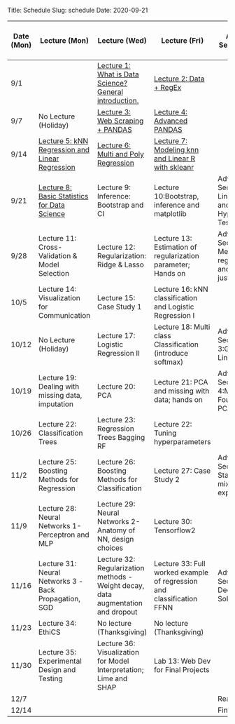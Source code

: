 Title: Schedule
Slug: schedule
Date: 2020-09-21


|Date (Mon)|Lecture (Mon)|Lecture (Wed)|Lecture (Fri)|Advanced Section (Wed)|Assignment (R:Released Wed - D:Due Wed)|
|-----|-----|-----|-----|-----|-----|
|9/1||[Lecture 1: What is Data Science?  General introduction.]({filename}/lectures/lecture01/index.md)|[Lecture 2: Data + RegEx]({filename}/lectures/lecture02/index.md)||R:HW0|
|9/7|No Lecture (Holiday)|[Lecture 3: Web Scraping + PANDAS]({filename}/lectures/lecture03/index.md)|[Lecture 4: Advanced PANDAS]({filename}/lectures/lecture04/index.md)||R:HW1 - D:HW0|
|9/14|[Lecture 5: kNN Regression and Linear Regression]({filename}/lectures/lecture05/index.md)|[Lecture 6: Multi and Poly Regression]({filename}/lectures/lecture06/index.md)|[Lecture 7:  Modeling knn and Linear R with skleanr]({filename}/lectures/lecture07/index.md)| |R:HW2 - D:HW1|
|9/21|[Lecture 8: Basic Statistics for Data Science]({filename}/lectures/lecture08/index.md)|Lecture 9: Inference: Bootstrap and CI|Lecture 10:Bootstrap, inference and matplotlib|Advanced Section 1: Linear Algebra and Hypothesis Testing|R:HW3 - D:HW2|
|9/28|Lecture 11: Cross-Validation & Model Selection|Lecture 12: Regularization: Ridge & Lasso|Lecture 13: Estimation of regularization parameter;  Hands on|Advanced Section 2: Methods of regularization and their justifications|R:HW4 (individual) - D:HW3|
|10/5|Lecture 14:  Visualization for Communication|Lecture 15: Case Study 1|Lecture 16: kNN classification and Logistic Regression I||R: HW5 - D: Milestone 2|
|10/12|No Lecture (Holiday)|Lecture 17: Logistic Regression II|Lecture 18: Multi class Classification (introduce softmax)|Advanced Section 3:Generalized Linear Models| |
|10/19|Lecture 19:  Dealing with missing data, imputation|Lecture 20: PCA|Lecture 21: PCA and missing with data; hands on|Advanced Section 4:Mathematical Foundations of PCA|R:HW6 - D:HW5|
|10/26|Lecture 22: Classification Trees|Lecture 23: Regression Trees Bagging RF|Lecture 22: Tuning hyperparameters| |R:HW7 (individual) -  D:HW6|
|11/2|Lecture 25: Boosting Methods for Regression|Lecture 26: Boosting Methods for Classification|Lecture 27: Case Study 2|Advanced Section 5: Stacking and mixture of experts| |
|11/9|Lecture 28: Neural Networks 1-Perceptron and MLP|Lecture 29: Neural Networks 2-  Anatomy of NN, design choices|Lecture 30: Tensorflow2||R:HW8 - D:HW7|
|11/16|Lecture 31: Neural Networks 3 -Back Propagation, SGD|Lecture 32: Regularization methods - Weight decay, data augmentation and dropout|Lecture 33:  Full worked example of regression and classification FFNN|Advanced Section 6: Deeper into Solvers| |
|11/23|Lecture 34: EthiCS|No lecture (Thanksgiving) |No lecture (Thanksgiving) || |
|11/30|Lecture 35: Experimental Design and Testing|Lecture 36: Visualization for Model Interpretation; Lime and SHAP|Lab 13: Web Dev for Final Projects||R:HW9 - D: HW8|
|12/7||||Reading Period||
|12/14||||Finals Week||

